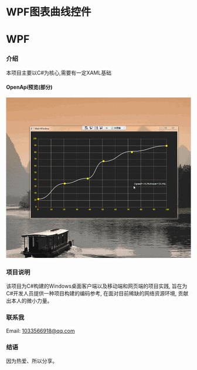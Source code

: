# WPF图表曲线控件
# WPF
### 介绍
本项目主要以C#为核心,需要有一定XAML基础

#### OpenApi预览(部分)
![Screenshot](https://github.com/zt199510/ChartingTest/blob/master/GDItestDemo/111.gif)

### 项目说明
  该项目为C#构建的Windows桌面客户端以及移动端和网页端的项目实践, 旨在为C#开发人员提供一种项目构建的编码参考, 在面对目前稀缺的网络资源环境, 贡献出本人的微小力量。


### 联系我
Email: 1033566918@qq.com

### 结语
  因为热爱、所以分享。

